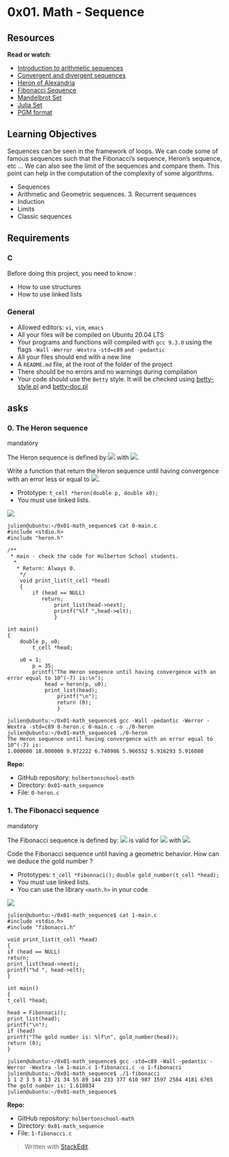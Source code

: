 # 0x01. Math - Sequence

## Resources

**Read or watch**:

-   [Introduction to arithmetic sequences](https://intranet.hbtn.io/rltoken/HE3Db5Rs1JDBzcRMBKjGUA "Introduction to arithmetic sequences")
-   [Convergent and divergent sequences](https://intranet.hbtn.io/rltoken/DQqlMOpQXpyYHhgkks_zgg "Convergent and divergent sequences")
-   [Heron of Alexandria](https://intranet.hbtn.io/rltoken/CAVXNxR1bQ86BzNHAOYi5A "Heron of Alexandria ")
-   [Fibonacci Sequence](https://intranet.hbtn.io/rltoken/seeZAle1Wkbx7DTNH3_iag "Fibonacci Sequence")
-   [Mandelbrot Set](https://intranet.hbtn.io/rltoken/DN5HZE5g8C-BzoRyZKlDRQ "Mandelbrot Set")
-   [Julia Set](https://intranet.hbtn.io/rltoken/W070Wc4ukmMceHwpVQ82_A "Julia Set")
-   [PGM format](https://intranet.hbtn.io/rltoken/TZ_KgwpPtOY8vWNm65A0AA "PGM format")
## Learning Objectives

Sequences can be seen in the framework of loops. We can code some of famous sequences such that the Fibonacci’s sequence, Heron’s sequence, etc … We can also see the limit of the sequences and compare them. This point can help in the computation of the complexity of some algorithms.

-   Sequences
-   Arithmetic and Geometric sequences. 3. Recurrent sequences
-   Induction
-   Limits
-   Classic sequences

## Requirements

### C

Before doing this project, you need to know :

-   How to use structures
-   How to use linked lists

### General

-   Allowed editors:  `vi`,  `vim`,  `emacs`
-   All your files will be compiled on Ubuntu 20.04 LTS
-   Your programs and functions will compiled with  `gcc 9.3.0`  using the flags  `-Wall`  `-Werror`  `-Wextra`  `-std=c89`  `and -pedantic`
-   All your files should end with a new line
-   A  `README.md`  file, at the root of the folder of the project
-   There should be no errors and no warnings during compilation
-   Your code should use the  `Betty`  style. It will be checked using  [betty-style.pl](https://github.com/holbertonschool/Betty/blob/master/betty-style.pl "betty-style.pl")  and  [betty-doc.pl](https://github.com/holbertonschool/Betty/blob/master/betty-doc.pl "betty-doc.pl")
## asks

### 0. The Heron sequence

mandatory

The Heron sequence is defined by:![](https://holbertonintranet.s3.amazonaws.com/uploads/medias/2021/4/7192413c9d6ed17fa724e378f8eefe5bee0e17bd.gif?X-Amz-Algorithm=AWS4-HMAC-SHA256&X-Amz-Credential=AKIARDDGGGOUWMNL5ANN%2F20210808%2Fus-east-1%2Fs3%2Faws4_request&X-Amz-Date=20210808T131009Z&X-Amz-Expires=86400&X-Amz-SignedHeaders=host&X-Amz-Signature=3493a4ea27fed1f2a41c38936f35ea00894a5de1302bd746cf81067e5d8e55d9)  with  ![](https://holbertonintranet.s3.amazonaws.com/uploads/medias/2021/4/7b9cabf5caeb1f8612374a26efb6f514f29cfc1d.gif?X-Amz-Algorithm=AWS4-HMAC-SHA256&X-Amz-Credential=AKIARDDGGGOUWMNL5ANN%2F20210808%2Fus-east-1%2Fs3%2Faws4_request&X-Amz-Date=20210808T131009Z&X-Amz-Expires=86400&X-Amz-SignedHeaders=host&X-Amz-Signature=111cbfb0f4567de47b504cb787a25b48bf4a9316b9d67260f46acab64f6050c2).

Write a function that return the Heron sequence until having convergence with an error less or equal to  ![](https://holbertonintranet.s3.amazonaws.com/uploads/medias/2021/4/cd8f730397a1464a98ed0da9ebc7a5c98eb02847.gif?X-Amz-Algorithm=AWS4-HMAC-SHA256&X-Amz-Credential=AKIARDDGGGOUWMNL5ANN%2F20210808%2Fus-east-1%2Fs3%2Faws4_request&X-Amz-Date=20210808T131009Z&X-Amz-Expires=86400&X-Amz-SignedHeaders=host&X-Amz-Signature=4e655ed59711c011b52fa8b28f721bf59c0789049aa086d08c7629626d45ed63).

-   Prototype:  `t_cell *heron(double p, double x0);`
-   You must use linked lists.

![](https://holbertonintranet.s3.amazonaws.com/uploads/medias/2021/4/d565f227b4cf566ebda03477ae6b84a0fe6ddefa.png?X-Amz-Algorithm=AWS4-HMAC-SHA256&X-Amz-Credential=AKIARDDGGGOUWMNL5ANN%2F20210808%2Fus-east-1%2Fs3%2Faws4_request&X-Amz-Date=20210808T131009Z&X-Amz-Expires=86400&X-Amz-SignedHeaders=host&X-Amz-Signature=2092b994f9bd2ee07c63f485c4a7c56a64d226183153c8af1962e318c8cd6df1)

```
julien@ubuntu:~/0x01-math_sequence$ cat 0-main.c
#include <stdio.h>
#include "heron.h"

/**
 * main - check the code for Holberton School students.
  *
   * Return: Always 0.
    */
    void print_list(t_cell *head)
    {
        if (head == NULL)
	       return;
	           print_list(head->next);
		       printf("%lf ",head->elt);
		       }

int main()
{
    double p, u0;
        t_cell *head;

    u0 = 1;
        p = 35;
	    printf("The Heron sequence until having convergence with an error equal to 10^(-7) is:\n");
	        head = heron(p, u0);
		    print_list(head);
		        printf("\n");
			    return (0);
			    }

julien@ubuntu:~/0x01-math_sequence$ gcc -Wall -pedantic -Werror -Wextra -std=c89 0-heron.c 0-main.c -o ./0-heron
julien@ubuntu:~/0x01-math_sequence$ ./0-heron
The Heron sequence until having convergence with an error equal to 10^(-7) is:
1.000000 18.000000 9.972222 6.740986 5.966552 5.916293 5.916080

```

**Repo:**

-   GitHub repository:  `holbertonschool-math`
-   Directory:  `0x01-math_sequence`
-   File:  `0-heron.c`

### 1. The Fibonacci sequence

mandatory

The Fibonacci sequence is defined by:  ![](https://holbertonintranet.s3.amazonaws.com/uploads/medias/2021/4/110437a37dbe613d36660d97b489f056fbd778c6.gif?X-Amz-Algorithm=AWS4-HMAC-SHA256&X-Amz-Credential=AKIARDDGGGOUWMNL5ANN%2F20210808%2Fus-east-1%2Fs3%2Faws4_request&X-Amz-Date=20210808T131010Z&X-Amz-Expires=86400&X-Amz-SignedHeaders=host&X-Amz-Signature=a4fa19959de43a32c2f91e73295d47018734305376ff9fdd36d2027420b087a5)  is valid for  ![](https://holbertonintranet.s3.amazonaws.com/uploads/medias/2021/4/537a89bf5a9dc0c1a0423a14c1bc2b6be3413036.gif?X-Amz-Algorithm=AWS4-HMAC-SHA256&X-Amz-Credential=AKIARDDGGGOUWMNL5ANN%2F20210808%2Fus-east-1%2Fs3%2Faws4_request&X-Amz-Date=20210808T131010Z&X-Amz-Expires=86400&X-Amz-SignedHeaders=host&X-Amz-Signature=87a314461c17e7fcb570a78fb418a3f5a84211986d8855af2359a3129b2e3a56)  with  ![](https://holbertonintranet.s3.amazonaws.com/uploads/medias/2021/4/63c186567e4bea935000d5fb5b599d51d3135439.gif?X-Amz-Algorithm=AWS4-HMAC-SHA256&X-Amz-Credential=AKIARDDGGGOUWMNL5ANN%2F20210808%2Fus-east-1%2Fs3%2Faws4_request&X-Amz-Date=20210808T131010Z&X-Amz-Expires=86400&X-Amz-SignedHeaders=host&X-Amz-Signature=83725a50235dbcb8363d2295979f05ce4142018c19e86a5654e3fe177a9e06f0).

Code the Fibonacci sequence until having a geometric behavior. How can we deduce the gold number ?

-   Prototypes:  `t_cell *Fibonnaci();`  `double gold_number(t_cell *head);`
-   You must use linked lists.
-   You can use the library  `<math.h>`  in your code

![](https://holbertonintranet.s3.amazonaws.com/uploads/medias/2021/4/c650561f7c7cb6245956ce7940e0643352ddb74c.jpg?X-Amz-Algorithm=AWS4-HMAC-SHA256&X-Amz-Credential=AKIARDDGGGOUWMNL5ANN%2F20210808%2Fus-east-1%2Fs3%2Faws4_request&X-Amz-Date=20210808T131010Z&X-Amz-Expires=86400&X-Amz-SignedHeaders=host&X-Amz-Signature=215abdb381e390bc70d4b2ccd295c0d5b944dfbcdc52c2c4dd292c44562c41a1)

```
julien@ubuntu:~/0x01-math_sequence$ cat 1-main.c
#include <stdio.h>
#include "fibonacci.h"

void print_list(t_cell *head)
{
if (head == NULL)
return;
print_list(head->next);
printf("%d ", head->elt);
}

int main()
{
t_cell *head;

head = Fibonnaci();
print_list(head);
printf("\n");
if (head)
printf("The gold number is: %lf\n", gold_number(head));
return (0);
}

julien@ubuntu:~/0x01-math_sequence$ gcc -std=c89 -Wall -pedantic -Werror -Wextra -lm 1-main.c 1-fibonacci.c -o 1-fibonacci
julien@ubuntu:~/0x01-math_sequence$ ./1-fibonacci
1 1 2 3 5 8 13 21 34 55 89 144 233 377 610 987 1597 2584 4181 6765
The gold number is: 1.618034
julien@ubuntu:~/0x01-math_sequence$

```

**Repo:**

-   GitHub repository:  `holbertonschool-math`
-   Directory:  `0x01-math_sequence`
-   File:  `1-fibonacci.c`

> Written with [StackEdit](https://stackedit.io/).
